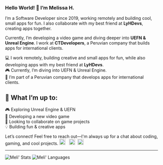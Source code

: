 ### Hello World! 👋 I’m Melissa H. 

I’m a Software Developer since 2019, working remotely and building cool, small apps for fun. I also collaborate with my best friend at **LyHDevs**, creating apps together.

Currently, I’m developing a video game and diving deeper into **UEFN & Unreal Engine**. I work at **CTDevelopers**, a Peruvian company that builds apps for international clients.  
  
  💻 I work remotely, building creative and small apps for fun, while also developing apps with my best friend at **LyHDevs**.  
  🎮 Currently, I’m diving into UEFN & Unreal Engine.  
  🏢 I’m part of a Peruvian company that develops apps for international clients.

## 🚀 What I’m up to:  
   🎮 Exploring Unreal Engine & UEFN  
   🔹 Developing a new video game  
   🤝 Looking to collaborate on game projects  
   💡 Building fun & creative apps

Let’s connect! Feel free to reach out—I'm always up for a chat about coding, gaming, and cool projects.
<a href="https://www.linkedin.com/in/melissahuertadev/"><img src="https://github.com/piratelicorne/piratelicorne/blob/master/icons/in-24.png" width="20px"></a> &nbsp;
<a href="https://www.youtube.com/channel/UCbTXsfGiE_PU32_krMQeusA"><img src="https://github.com/piratelicorne/piratelicorne/blob/master/icons/yt-24.png" width="20px"></a>&nbsp;
<a href="https://www.twitter.com/melihuertam"><img src="https://github.com/piratelicorne/piratelicorne/blob/master/icons/tw-24.png" width="20px"></a>

----

![Meli' Stats](https://github-readme-stats.vercel.app/api?username=melissahuertadev&show_icons=true&theme=buefy)
![Meli' Languages](https://github-readme-stats.vercel.app/api/top-langs/?username=melissahuertadev&hide=jupyter%20notebook&layout=compact)
